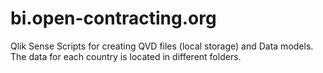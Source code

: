 # bi.open-contracting.org
Qlik Sense Scripts for creating QVD files (local storage) and Data models.
The data for each country is located in different folders.
